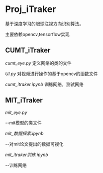 # Proj_iTraker
基于深度学习的眼球注视方向识别算法。

主要依赖opencv,tensorflow实现
## CUMT_iTraker
_cumt_eye.py_         定义网络的类的文件

_UI.py_         对视频进行操作的基于opencv的函数文件 

_cumt_itraker.ipynb_        训练网络，测试网络


## MIT_iTraker
_mit_eye.py_        

--mit模型的类文件

_mit_数据探索.ipynb_        

--对mit论文提出的数据可视化

_mit_itraker训练.ipynb_         

--训练网络
